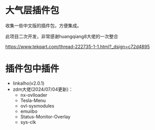 # 大气层插件包
收集一些中文版的插件包，方便集成。

此项目二次开发，非常感谢huangqiang8大佬的一次整合

https://www.tekqart.com/thread-222735-1-1.html?_dsign=c72d4895


# 插件包中插件

- linkalho(v2.0.1)
- zdm大佬(2024/07/04更新)：
  - nx-ovlloader
  - Tesla-Menu
  - ovl-sysmodules
  - emuiibo
  - Status-Monitor-Overlay
  - sys-clk
